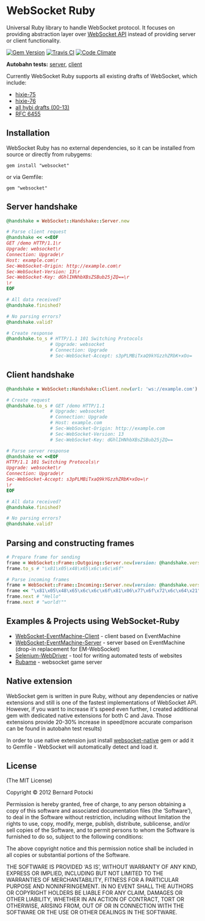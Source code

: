 # WebSocket Ruby

Universal Ruby library to handle WebSocket protocol. It focuses on providing abstraction layer over [WebSocket API](http://dev.w3.org/html5/websockets/) instead of providing server or client functionality.

[![Gem Version](https://badge.fury.io/rb/websocket.svg)](http://badge.fury.io/rb/websocket)
[![Travis CI](https://travis-ci.org/imanel/websocket-ruby.png)](http://travis-ci.org/imanel/websocket-ruby)
[![Code Climate](https://codeclimate.com/github/imanel/websocket-ruby.png)](https://codeclimate.com/github/imanel/websocket-ruby)

**Autobahn tests:** [server](http://imanel.github.com/websocket-ruby/autobahn/server/), [client](http://imanel.github.com/websocket-ruby/autobahn/client/)

Currently WebSocket Ruby supports all existing drafts of WebSocket, which include:

- [hixie-75](http://tools.ietf.org/html/draft-hixie-thewebsocketprotocol-75)
- [hixie-76](http://tools.ietf.org/html/draft-hixie-thewebsocketprotocol-76)
- [all hybi drafts (00-13)](http://tools.ietf.org/html/draft-ietf-hybi-thewebsocketprotocol-17)
- [RFC 6455](http://datatracker.ietf.org/doc/rfc6455/)

## Installation

WebSocket Ruby has no external dependencies, so it can be installed from source or directly from rubygems:

```
gem install "websocket"
```

or via Gemfile:

```
gem "websocket"
```

## Server handshake

``` ruby
@handshake = WebSocket::Handshake::Server.new

# Parse client request
@handshake << <<EOF
GET /demo HTTP/1.1\r
Upgrade: websocket\r
Connection: Upgrade\r
Host: example.com\r
Sec-WebSocket-Origin: http://example.com\r
Sec-WebSocket-Version: 13\r
Sec-WebSocket-Key: dGhlIHNhbXBsZSBub25jZQ==\r
\r
EOF

# All data received?
@handshake.finished?

# No parsing errors?
@handshake.valid?

# Create response
@handshake.to_s # HTTP/1.1 101 Switching Protocols
                # Upgrade: websocket
                # Connection: Upgrade
                # Sec-WebSocket-Accept: s3pPLMBiTxaQ9kYGzzhZRbK+xOo=
```

## Client handshake

``` ruby
@handshake = WebSocket::Handshake::Client.new(url: 'ws://example.com')

# Create request
@handshake.to_s # GET /demo HTTP/1.1
                # Upgrade: websocket
                # Connection: Upgrade
                # Host: example.com
                # Sec-WebSocket-Origin: http://example.com
                # Sec-WebSocket-Version: 13
                # Sec-WebSocket-Key: dGhlIHNhbXBsZSBub25jZQ==

# Parse server response
@handshake << <<EOF
HTTP/1.1 101 Switching Protocols\r
Upgrade: websocket\r
Connection: Upgrade\r
Sec-WebSocket-Accept: s3pPLMBiTxaQ9kYGzzhZRbK+xOo=\r
\r
EOF

# All data received?
@handshake.finished?

# No parsing errors?
@handshake.valid?
```

## Parsing and constructing frames

``` ruby
# Prepare frame for sending
frame = WebSocket::Frame::Outgoing::Server.new(version: @handshake.version, data: "Hello", type: :text)
frame.to_s # "\x81\x05\x48\x65\x6c\x6c\x6f"

# Parse incoming frames
frame = WebSocket::Frame::Incoming::Server.new(version: @handshake.version)
frame << "\x81\x05\x48\x65\x6c\x6c\x6f\x81\x06\x77\x6f\x72\x6c\x64\x21"
frame.next # "Hello"
frame.next # "world!""
```

## Examples & Projects using WebSocket-Ruby

- [WebSocket-EventMachine-Client](https://github.com/imanel/websocket-eventmachine-client) - client based on EventMachine
- [WebSocket-EventMachine-Server](https://github.com/imanel/websocket-eventmachine-server) - server based on EventMachine (drop-in replacement for EM-WebSocket)
- [Selenium-WebDriver](https://rubygems.org/gems/selenium-webdriver) - tool for writing automated tests of websites
- [Rubame](https://github.com/saward/Rubame) - websocket game server

## Native extension

WebSocket gem is written in pure Ruby, without any dependencies or native extensions and still is one of the fastest implementations of WebSocket API. However, if you want to increase it's speed even further, I created additional gem with dedicated native extensions for both C and Java. Those extensions provide 20-30% increase in speed(more accurate comparison can be found in autobahn test results)

In order to use native extension just install [websocket-native](http://github.com/imanel/websocket-ruby-native) gem or add it to Gemfile - WebSocket will automatically detect and load it.

## License

(The MIT License)

Copyright © 2012 Bernard Potocki

Permission is hereby granted, free of charge, to any person obtaining a copy of this software and associated documentation files (the ‘Software’), to deal in the Software without restriction, including without limitation the rights to use, copy, modify, merge, publish, distribute, sublicense, and/or sell copies of the Software, and to permit persons to whom the Software is furnished to do so, subject to the following conditions:

The above copyright notice and this permission notice shall be included in all copies or substantial portions of the Software.

THE SOFTWARE IS PROVIDED ‘AS IS’, WITHOUT WARRANTY OF ANY KIND, EXPRESS OR IMPLIED, INCLUDING BUT NOT LIMITED TO THE WARRANTIES OF MERCHANTABILITY, FITNESS FOR A PARTICULAR PURPOSE AND NONINFRINGEMENT. IN NO EVENT SHALL THE AUTHORS OR COPYRIGHT HOLDERS BE LIABLE FOR ANY CLAIM, DAMAGES OR OTHER LIABILITY, WHETHER IN AN ACTION OF CONTRACT, TORT OR OTHERWISE, ARISING FROM, OUT OF OR IN CONNECTION WITH THE SOFTWARE OR THE USE OR OTHER DEALINGS IN THE SOFTWARE.
